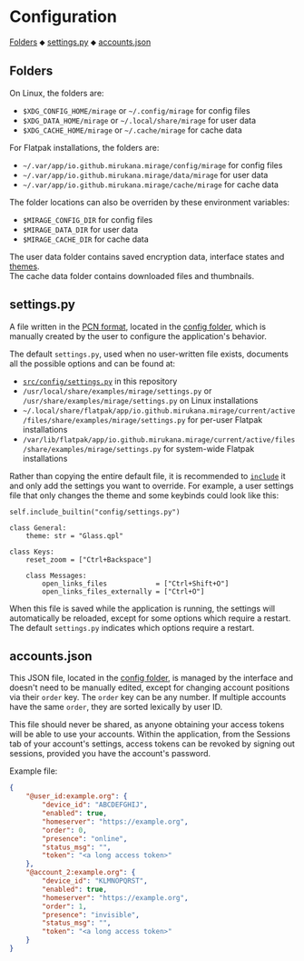 # Configuration

[Folders](#folders) ⬥ 
[settings.py](#settingspy) ⬥ 
[accounts.json](#accountsjson)


## Folders

On Linux, the folders are:

- `$XDG_CONFIG_HOME/mirage` or `~/.config/mirage` for config files
- `$XDG_DATA_HOME/mirage` or `~/.local/share/mirage` for user data
- `$XDG_CACHE_HOME/mirage` or `~/.cache/mirage` for cache data

For Flatpak installations, the folders are:

- `~/.var/app/io.github.mirukana.mirage/config/mirage` for config files
- `~/.var/app/io.github.mirukana.mirage/data/mirage` for user data
- `~/.var/app/io.github.mirukana.mirage/cache/mirage` for cache data

The folder locations can also be overriden by these environment variables:

- `$MIRAGE_CONFIG_DIR` for config files
- `$MIRAGE_DATA_DIR` for user data
- `$MIRAGE_CACHE_DIR` for cache data

The user data folder contains saved encryption data, interface states and
[themes](THEMING.md).  
The cache data folder contains downloaded files and thumbnails.


## settings.py

A file written in the [PCN format](PCN.md), located in the 
[config folder](#folders), which is manually created by the user to configure 
the application's behavior.

The default `settings.py`, used when no user-written file exists, documents all 
the possible options and can be found at:

- [`src/config/settings.py`][1] in this repository
- `/usr/local/share/examples/mirage/settings.py` or 
  `/usr/share/examples/mirage/settings.py` on Linux installations
- `~/.local/share/flatpak/app/io.github.mirukana.mirage/current/active/files/share/examples/mirage/settings.py` for per-user Flatpak installations
- `/var/lib/flatpak/app/io.github.mirukana.mirage/current/active/files/share/examples/mirage/settings.py` for system-wide Flatpak installations

Rather than copying the entire default file, it is recommended to 
[`include`](PCN.md#including-built-in-files) it and only add the settings 
you want to override.
For example, a user settings file that only changes the theme and some keybinds
could look like this:

```python3
self.include_builtin("config/settings.py")

class General:
    theme: str = "Glass.qpl"

class Keys:
    reset_zoom = ["Ctrl+Backspace"]

    class Messages:
        open_links_files            = ["Ctrl+Shift+O"]
        open_links_files_externally = ["Ctrl+O"]
```

When this file is saved while the application is running, the settings will
automatically be reloaded, except for some options which require a restart.
The default `settings.py` indicates which options require a restart.

[1]: https://github.com/mirukana/mirage/tree/master/src/config/settings.py


## accounts.json

This JSON file, located in the [config folder](#folders), is managed by the 
interface and doesn't need to be manually edited, except for changing account 
positions via their `order` key. 
The `order` key can be any number. If multiple accounts have the same `order`,
they are sorted lexically by user ID.

This file should never be shared, as anyone obtaining your access tokens will
be able to use your accounts.
Within the application, from the Sessions tab of your account's settings,
access tokens can be revoked by signing out sessions, 
provided you have the account's password.

Example file:

```json
{
    "@user_id:example.org": {
        "device_id": "ABCDEFGHIJ",
        "enabled": true,
        "homeserver": "https://example.org",
        "order": 0,
        "presence": "online",
        "status_msg": "",
        "token": "<a long access token>"
    },
    "@account_2:example.org": {
        "device_id": "KLMNOPQRST",
        "enabled": true,
        "homeserver": "https://example.org",
        "order": 1,
        "presence": "invisible",
        "status_msg": "",
        "token": "<a long access token>"
    }
}
```
